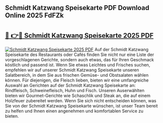 ## Schmidt Katzwang Speisekarte PDF Download Online 2025 FdFZk

# <h2><a href="http://gc7q48.nevu.top/?p=Schmidt+Katzwang+Speisekarte">🔗 👉🔴 Schmidt Katzwang Speisekarte 2025 PDF</a></h2>

[![Schmidt Katzwang Speisekarte 2025 PDF](https://i.imgur.com/dBaPXMq.png)](http://gc7q48.nevu.top/?p=Schmidt+Katzwang+Speisekarte)
Auf der Schmidt Katzwang Speisekarte des Restaurants oder Cafés finden Sie nicht nur eine Liste der vorgeschlagenen Gerichte, sondern auch etwas, das für Ihren Geschmack köstlich und passend ist. Wenn Sie etwas Leichtes und Frisches suchen, empfehlen wir auf unserer Schmidt Katzwang Speisekarte unseren Salatbereich, in dem Sie aus frischen Gemüse- und Obstsalaten wählen können. Für diejenigen, die Fleisch lieben, bieten wir eine umfangreiche Auswahl an Gerichten auf der Schmidt Katzwang Speisekarte an: Rindfleisch, Schweinefleisch, Huhn und Fisch. Unseren Auserwählten bieten wir Gourmet-Gerichte wie Schaschlik und Steak an, die auf einem Holzfeuer zubereitet werden. Wenn Sie sich nicht entscheiden können, was Sie von der Schmidt Katzwang Speisekarte wünschen, ist unser Team bereit zu helfen und Ihnen einen angenehmen und komfortablen Service zu bieten.
